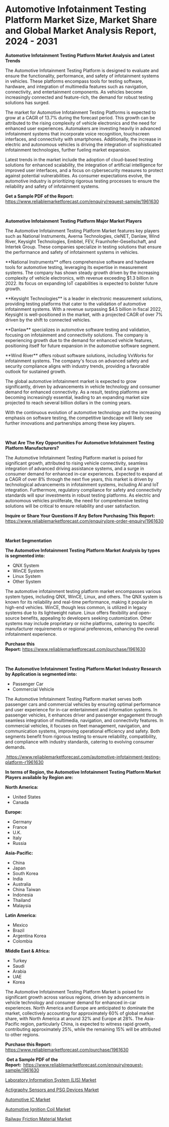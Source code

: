 <p><h1>Automotive Infotainment Testing Platform Market Size, Market Share and Global Market Analysis Report, 2024 - 2031</h1></p><p><strong>Automotive Infotainment Testing Platform Market Analysis and Latest Trends</strong></p>
<p><p>The Automotive Infotainment Testing Platform is designed to evaluate and ensure the functionality, performance, and safety of infotainment systems in vehicles. These platforms encompass tools for testing software, hardware, and integration of multimedia features such as navigation, connectivity, and entertainment components. As vehicles become increasingly connected and feature-rich, the demand for robust testing solutions has surged.</p><p>The market for Automotive Infotainment Testing Platforms is expected to grow at a CAGR of 13.7% during the forecast period. This growth can be attributed to the rising complexity of vehicle electronics and the need for enhanced user experiences. Automakers are investing heavily in advanced infotainment systems that incorporate voice recognition, touchscreen interfaces, and connectivity with smartphones. Additionally, the increase in electric and autonomous vehicles is driving the integration of sophisticated infotainment technologies, further fueling market expansion.</p><p>Latest trends in the market include the adoption of cloud-based testing solutions for enhanced scalability, the integration of artificial intelligence for improved user interfaces, and a focus on cybersecurity measures to protect against potential vulnerabilities. As consumer expectations evolve, the automotive industry is prioritizing rigorous testing processes to ensure the reliability and safety of infotainment systems.</p></p>
<p><strong>Get a Sample PDF of the Report:&nbsp;</strong> <a href="https://www.reliablemarketforecast.com/enquiry/request-sample/1961630?utm_campaign=1130&utm_medium=2&utm_source=Github&utm_content=ia&utm_term=02112024&utm_id=automotive-infotainment-testing-platform">https://www.reliablemarketforecast.com/enquiry/request-sample/1961630</a></p>
<p>&nbsp;</p>
<p><strong>Automotive Infotainment Testing Platform Major Market Players</strong></p>
<p><p>The Automotive Infotainment Testing Platform Market features key players such as National Instruments, Averna Technologies, cleNET, Danlaw, Wind River, Keysight Technologies, Embitel, FEV, Fraunhofer-Gesellschaft, and Intertek Group. These companies specialize in testing solutions that ensure the performance and safety of infotainment systems in vehicles.</p><p>**National Instruments** offers comprehensive software and hardware tools for automotive testing, leveraging its expertise in measurement systems. The company has shown steady growth driven by the increasing complexity of vehicle electronics, with revenue exceeding $1.3 billion in 2022. Its focus on expanding IoT capabilities is expected to bolster future growth.</p><p>**Keysight Technologies** is a leader in electronic measurement solutions, providing testing platforms that cater to the validation of automotive infotainment systems. With a revenue surpassing $4.5 billion in fiscal 2022, Keysight is well-positioned in the market, with a projected CAGR of over 7% driven by the shift to connected vehicles.</p><p>**Danlaw** specializes in automotive software testing and validation, focusing on infotainment and connectivity solutions. The company is experiencing growth due to the demand for enhanced vehicle features, positioning itself for future expansion in the automotive software segment.</p><p>**Wind River** offers robust software solutions, including VxWorks for infotainment systems. The company's focus on advanced safety and security compliance aligns with industry trends, providing a favorable outlook for sustained growth.</p><p>The global automotive infotainment market is expected to grow significantly, driven by advancements in vehicle technology and consumer demand for enhanced connectivity. As a result, testing platforms are becoming increasingly essential, leading to an expanding market size projected to reach several billion dollars in the coming years.</p><p>With the continuous evolution of automotive technology and the increasing emphasis on software testing, the competitive landscape will likely see further innovations and partnerships among these key players.</p></p>
<p>&nbsp;</p>
<p><strong>What Are The Key Opportunities For Automotive Infotainment Testing Platform Manufacturers?</strong></p>
<p><p>The Automotive Infotainment Testing Platform market is poised for significant growth, attributed to rising vehicle connectivity, seamless integration of advanced driving assistance systems, and a surge in consumer demand for enhanced in-car experiences. Expected to expand at a CAGR of over 8% through the next five years, this market is driven by technological advancements in infotainment systems, including AI and IoT integration. Furthermore, regulatory compliance for safety and connectivity standards will spur investments in robust testing platforms. As electric and autonomous vehicles proliferate, the need for comprehensive testing solutions will be critical to ensure reliability and user satisfaction.</p></p>
<p><strong>Inquire or Share Your Questions If Any Before Purchasing This Report:</strong> <a href="https://www.reliablemarketforecast.com/enquiry/pre-order-enquiry/1961630?utm_campaign=1130&utm_medium=2&utm_source=Github&utm_content=ia&utm_term=02112024&utm_id=automotive-infotainment-testing-platform">https://www.reliablemarketforecast.com/enquiry/pre-order-enquiry/1961630</a></p>
<p>&nbsp;</p>
<p><strong>Market Segmentation</strong></p>
<p><strong>The Automotive Infotainment Testing Platform Market Analysis by types is segmented into:</strong></p>
<p><ul><li>QNX System</li><li>WinCE System</li><li>Linux System</li><li>Other System</li></ul></p>
<p><p>The automotive infotainment testing platform market encompasses various system types, including QNX, WinCE, Linux, and others. The QNX system is known for its reliability and real-time performance, making it popular in high-end vehicles. WinCE, though less common, is utilized in legacy systems due to its lightweight nature. Linux offers flexibility and open-source benefits, appealing to developers seeking customization. Other systems may include proprietary or niche platforms, catering to specific manufacturer requirements or regional preferences, enhancing the overall infotainment experience.</p></p>
<p><strong>Purchase this Report:&nbsp;</strong><a href="https://www.reliablemarketforecast.com/purchase/1961630?utm_campaign=1130&utm_medium=2&utm_source=Github&utm_content=ia&utm_term=02112024&utm_id=automotive-infotainment-testing-platform">https://www.reliablemarketforecast.com/purchase/1961630</a></p>
<p>&nbsp;</p>
<p><strong>The Automotive Infotainment Testing Platform Market Industry Research by Application is segmented into:</strong></p>
<p><ul><li>Passenger Car</li><li>Commercial Vehicle</li></ul></p>
<p><p>The Automotive Infotainment Testing Platform market serves both passenger cars and commercial vehicles by ensuring optimal performance and user experience for in-car entertainment and information systems. In passenger vehicles, it enhances driver and passenger engagement through seamless integration of multimedia, navigation, and connectivity features. In commercial vehicles, it focuses on fleet management, navigation, and communication systems, improving operational efficiency and safety. Both segments benefit from rigorous testing to ensure reliability, compatibility, and compliance with industry standards, catering to evolving consumer demands.</p></p>
<p><a href="https://www.reliablemarketforecast.com/automotive-infotainment-testing-platform-r1961630?utm_campaign=1130&utm_medium=2&utm_source=Github&utm_content=ia&utm_term=02112024&utm_id=automotive-infotainment-testing-platform">&nbsp;https://www.reliablemarketforecast.com/automotive-infotainment-testing-platform-r1961630</a></p>
<p><strong>In terms of Region, the Automotive Infotainment Testing Platform Market Players available by Region are:</strong></p>
<p>
    <p> <strong> North America: </strong>
        <ul>
            <li>United States</li>
            <li>Canada</li>
        </ul>
        </p> 
    <p> <strong> Europe: </strong>
        <ul>
            <li>Germany</li>
            <li>France</li>
            <li>U.K.</li>
            <li>Italy</li>
            <li>Russia</li>
        </ul>
        </p> 
    <p> <strong> Asia-Pacific: </strong>
        <ul>
            <li>China</li>
            <li>Japan</li>
            <li>South Korea</li>
            <li>India</li>
            <li>Australia</li>
            <li>China Taiwan</li>
            <li>Indonesia</li>
            <li>Thailand</li>
            <li>Malaysia</li>
        </ul>
        </p> 
    <p> <strong> Latin America: </strong>
        <ul>
            <li>Mexico</li>
            <li>Brazil</li>
            <li>Argentina Korea</li>
            <li>Colombia</li>
        </ul>
        </p> 
    <p> <strong> Middle East & Africa: </strong>
        <ul>
            <li>Turkey</li>
            <li>Saudi</li>
            <li>Arabia</li>
            <li>UAE</li>
            <li>Korea</li>
        </ul>
    </p>
    </p>
<p><p>The Automotive Infotainment Testing Platform Market is poised for significant growth across various regions, driven by advancements in vehicle technology and consumer demand for enhanced in-car experiences. North America and Europe are anticipated to dominate the market, collectively accounting for approximately 60% of global market share, with North America at around 32% and Europe at 28%. The Asia-Pacific region, particularly China, is expected to witness rapid growth, contributing approximately 25%, while the remaining 15% will be attributed to other regions.</p></p>
<p><strong>Purchase this Report: </strong><a href="https://www.reliablemarketforecast.com/purchase/1961630?utm_campaign=1130&utm_medium=2&utm_source=Github&utm_content=ia&utm_term=02112024&utm_id=automotive-infotainment-testing-platform">https://www.reliablemarketforecast.com/purchase/1961630</a></p>
<p>&nbsp;<strong>Get a Sample PDF of the Report:&nbsp;&nbsp;</strong><a href="https://www.reliablemarketforecast.com/enquiry/request-sample/1961630?utm_campaign=1130&utm_medium=2&utm_source=Github&utm_content=ia&utm_term=02112024&utm_id=automotive-infotainment-testing-platform">https://www.reliablemarketforecast.com/enquiry/request-sample/1961630</a></p>
<p><strong></strong></p>
<p><p><a href="https://www.linkedin.com/pulse/global-laboratory-information-system-lis-market-forecast-2024-vc93c?utm_campaign=1130&utm_medium=2&utm_source=Github&utm_content=ia&utm_term=02112024&utm_id=automotive-infotainment-testing-platform">Laboratory Information System (LIS) Market</a></p><p><a href="https://www.linkedin.com/pulse/actigraphy-sensors-psg-devices-market-drivers-challenges-7prrc?utm_campaign=1130&utm_medium=2&utm_source=Github&utm_content=ia&utm_term=02112024&utm_id=automotive-infotainment-testing-platform">Actigraphy Sensors and PSG Devices Market</a></p><p><a href="https://github.com/habinadmshaulz/Market-Research-Report-List-1/blob/main/automotive-ic-market.md?utm_campaign=1130&utm_medium=2&utm_source=Github&utm_content=ia&utm_term=02112024&utm_id=automotive-infotainment-testing-platform">Automotive IC Market</a></p><p><a href="https://github.com/markita8qfi/Market-Research-Report-List-1/blob/main/automotive-ignition-coil-market.md?utm_campaign=1130&utm_medium=2&utm_source=Github&utm_content=ia&utm_term=02112024&utm_id=automotive-infotainment-testing-platform">Automotive Ignition Coil Market</a></p><p><a href="https://issuu.com/reportprime-2/docs/railway-friction-material-market-si_9959a24edd4acc?utm_campaign=1130&utm_medium=2&utm_source=Github&utm_content=ia&utm_term=02112024&utm_id=automotive-infotainment-testing-platform">Railway Friction Material Market</a></p></p>